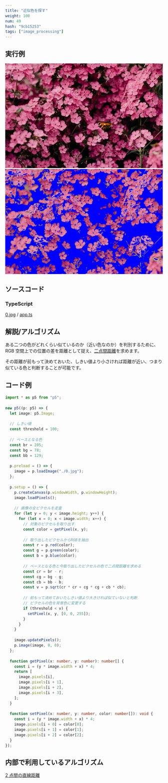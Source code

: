 ```yaml
---
title: "近似色を探す"
weight: 100
num: 49
hash: "9cb15253"
tags: ["image_processing"]
---
```


## 実行例

![](./static/images/9cb15253/0.jpg)
![](./static/images/9cb15253/1.png)

## ソースコード

### TypeScript

[0.jpg](./static/code/9cb15253/0.jpg) / [app.ts](./static/code/9cb15253/app.ts)

## 解説/アルゴリズム

ある二つの色がどれくらい似ているのか（近い色なのか）を判別するために、RGB 空間上での位置の差を距離として捉え、[二点間距離](/b98d6da4)を求めます。

その距離が前もって決めておいた、しきい値より小さければ距離が近い、つまり似ている色と判断することが可能です。

## コード例

```typescript
import * as p5 from "p5";

new p5((p: p5) => {
  let image: p5.Image;

  // しきい値
  const threshold = 100;

  // ベースとなる色
  const br = 205;
  const bg = 78;
  const bb = 129;

  p.preload = () => {
    image = p.loadImage("./0.jpg");
  };

  p.setup = () => {
    p.createCanvas(p.windowWidth, p.windowHeight);
    image.loadPixels();

    // 画像の全ピクセルを走査
    for (let y = 0; y < image.height; y++) {
      for (let x = 0; x < image.width; x++) {
        // 対象のピクセルを取り出す
        const color = getPixel(x, y);

        // 取り出したピクセルからRGBを抽出
        const r = p.red(color);
        const g = p.green(color);
        const b = p.blue(color);

        // ベースとなる色と今取り出したピクセルの色で二点間距離を求める
        const cr = br - r;
        const cg = bg - g;
        const cb = bb - b;
        const v = p.sqrt(cr * cr + cg * cg + cb * cb);

        // 前もって決めておいたしきい値より大きければ似ていないと判断
        // ピクセルの色を背景色に変更する
        if (threshold < v) {
          setPixel(x, y, [0, 0, 255]);
        }
      }
    }

    image.updatePixels();
    p.image(image, 0, 0);
  };

  function getPixel(x: number, y: number): number[] {
    const i = (y * image.width + x) * 4;
    return [
      image.pixels[i],
      image.pixels[i + 1],
      image.pixels[i + 2],
      image.pixels[i + 3],
    ];
  }

  function setPixel(x: number, y: number, color: number[]): void {
    const i = (y * image.width + x) * 4;
    image.pixels[i + 0] = color[0];
    image.pixels[i + 1] = color[1];
    image.pixels[i + 2] = color[2];
  }
});
```

## 内部で利用しているアルゴリズム

[2 点間の直線距離](/b98d6da4)
